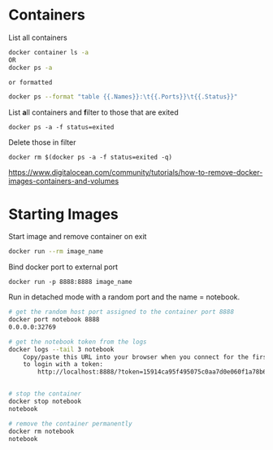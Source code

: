 # Containers

List all containers 

```bash
docker container ls -a 
OR
docker ps -a

or formatted

docker ps --format "table {{.Names}}:\t{{.Ports}}\t{{.Status}}"

```
List **a**ll containers and **f**ilter to those that are exited 
```
docker ps -a -f status=exited
```
Delete those in filter
```
docker rm $(docker ps -a -f status=exited -q)
```

https://www.digitalocean.com/community/tutorials/how-to-remove-docker-images-containers-and-volumes

# Starting Images

Start image and remove container on exit
```bash
docker run --rm image_name
```

Bind docker port to external port 
```
docker run -p 8888:8888 image_name
```

Run in detached mode with a random port and the name = notebook. 

```bash
# get the random host port assigned to the container port 8888
docker port notebook 8888
0.0.0.0:32769

# get the notebook token from the logs
docker logs --tail 3 notebook
    Copy/paste this URL into your browser when you connect for the first time,
    to login with a token:
        http://localhost:8888/?token=15914ca95f495075c0aa7d0e060f1a78b6d94f70ea373b00


# stop the container
docker stop notebook
notebook

# remove the container permanently
docker rm notebook
notebook
```
